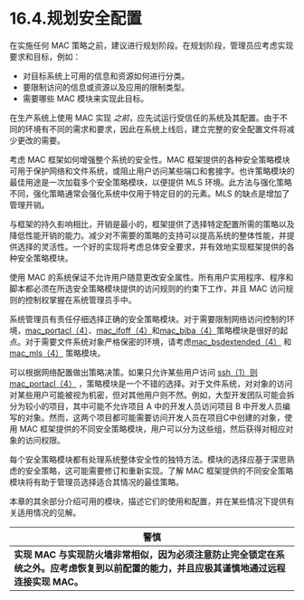 # 16.4.规划安全配置

在实施任何 MAC 策略之前，建议进行规划阶段。在规划阶段，管理员应考虑实现要求和目标，例如：

* 对目标系统上可用的信息和资源如何进行分类。
* 要限制访问的信息或资源以及应用的限制类型。
* 需要哪些 MAC 模块来实现此目标。

在生产系统上使用 MAC 实现 _之前_，应先试运行受信任的系统及其配置。由于不同的环境有不同的需求和要求，因此在系统上线后，建立完整的安全配置文件将减少更改的需要。

考虑 MAC 框架如何增强整个系统的安全性。MAC 框架提供的各种安全策略模块可用于保护网络和文件系统，或阻止用户访问某些端口和套接字。也许策略模块的最佳用途是一次加载多个安全策略模块，以便提供 MLS 环境。此方法与强化策略不同，强化策略通常会强化系统中仅用于特定目的的元素。MLS 的缺点是增加了管理开销。

与框架的持久影响相比，开销是最小的，框架提供了选择特定配置所需的策略以及降低性能开销的能力。减少对不需要的策略的支持可以提高系统的整体性能，并提供选择的灵活性。一个好的实现将考虑总体安全要求，并有效地实现框架提供的各种安全策略模块。

使用 MAC 的系统保证不允许用户随意更改安全属性。所有用户实用程序、程序和脚本都必须在所选安全策略模块提供的访问规则的约束下工作，并且 MAC 访问规则的控制权掌握在系统管理员手中。

系统管理员有责任仔细选择正确的安全策略模块。对于需要限制网络访问控制的环境，[mac\_portacl（4）](https://www.freebsd.org/cgi/man.cgi?query=mac\_portacl\&sektion=4\&format=html)、[mac\_ifoff（4）](https://www.freebsd.org/cgi/man.cgi?query=mac\_ifoff\&sektion=4\&format=html)和[mac\_biba（4）](https://www.freebsd.org/cgi/man.cgi?query=mac\_biba\&sektion=4\&format=html)策略模块是很好的起点。对于需要文件系统对象严格保密的环境，请考虑[mac\_bsdextended（4）](https://www.freebsd.org/cgi/man.cgi?query=mac\_bsdextended\&sektion=4\&format=html) 和 [mac\_mls（4）](https://www.freebsd.org/cgi/man.cgi?query=mac\_mls\&sektion=4\&format=html) 策略模块。

可以根据网络配置做出策略决策。如果只允许某些用户访问 [ssh（1）](https://www.freebsd.org/cgi/man.cgi?query=ssh\&sektion=1\&format=html)[则 mac\_portacl（4）](https://www.freebsd.org/cgi/man.cgi?query=mac\_portacl\&sektion=4\&format=html) ，策略模块是一个不错的选择。对于文件系统，对对象的访问对某些用户可能被视为机密，但对其他用户则不然。例如，大型开发团队可能会拆分为较小的项目，其中可能不允许项目 A 中的开发人员访问项目 B 中开发人员编写的对象。然而，这两个项目都可能需要访问开发人员在项目C中创建的对象，使用 MAC 框架提供的不同安全策略模块，用户可以分为这些组，然后获得对相应对象的访问权限。

每个安全策略模块都有处理系统整体安全性的独特方法。模块的选择应基于深思熟虑的安全策略，这可能需要修订和重新实现。了解 MAC 框架提供的不同安全策略模块将有助于管理员选择适合其情况的最佳策略。

本章的其余部分介绍可用的模块，描述它们的使用和配置，并在某些情况下提供有关适用情况的见解。

| 警慎                                                                       |
| ------------------------------------------------------------------------ |
| **实现 MAC 与实现防火墙非常相似，因为必须注意防止完全锁定在系统之外。应考虑恢复到以前配置的能力，并且应极其谨慎地通过远程连接实现 MAC。** |
